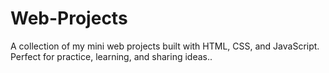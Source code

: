 # Web-Projects
A collection of my mini web projects built with HTML, CSS, and JavaScript. Perfect for practice, learning, and sharing ideas..
